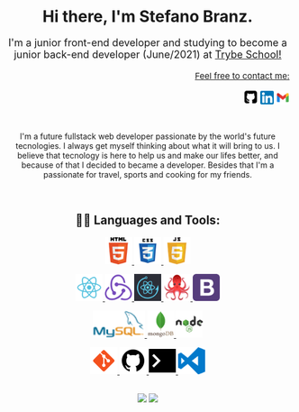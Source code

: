 <h1 align="center"> <b>Hi there, I'm Stefano Branz.</b> </h1>
<p style="font-size:18px" align="center">I'm a junior front-end developer and studying to become a junior back-end developer (June/2021) at <a href="https://www.betrybe.com/formacao-desenvolvimento-web">Trybe School!</a></p>

<p align="right" style="font-size:15px; text-decoration:underline;">Feel free to contact me:</p>
<div align="right">

<a href="https://github.com/Stefano020"><img alt="GitHub" title="GitHub" src="https://raw.githubusercontent.com/Stefano020/Stefano020/main/Social_Medias/github-64px.png" height="26px"></a>
<a href="https://www.linkedin.com/in/stefano-branz/"><img alt="LinkedIn" title="LinkedIn" src="https://raw.githubusercontent.com/Stefano020/Stefano020/main/Social_Medias/linkedin-64px.png" height="24px"></a>
<a href="#"><img alt="stefano.branz@gmail.com" title="stefano.branz@gmail.com" src="https://raw.githubusercontent.com/Stefano020/Stefano020/main/Social_Medias/gmail-64px.png" height="24px"></a>
</div>
<br>
<p align="center">
I'm a future fullstack web developer passionate by the world's future tecnologies. I always get myself thinking about what it will bring to us.
I believe that tecnology is here to help us and make our lifes better, and because of that I decided to became a developer.
Besides that I'm a passionate for travel, sports and cooking for my friends.
</p>

<br>

<h2 align="center">👨‍💻 Languages and Tools: </h2>

<p align="center">
<a href="#"><img alt="HTML5" title="HTML5" height="48px"
  src="https://raw.githubusercontent.com/Stefano020/Stefano020/main/Icons/html5-64px.png" />
</a>
<a href="#"><img alt="CSS3" title="CSS3" height="48px"
  src="https://raw.githubusercontent.com/Stefano020/Stefano020/main/Icons/css3-64px.png" />
</a>
<a href="#"><img alt="JavaScript" title="JavaScript" height="48px"
  src="https://raw.githubusercontent.com/Stefano020/Stefano020/main/Icons/javascript-64px.png" />
</a>
</p>

<p align="center">
<a href="#"><img alt="React" title="React" height="48px"
  src="https://raw.githubusercontent.com/Stefano020/Stefano020/main/Icons/react-64px.png" />
</a>
<a href="#"><img alt="React Redux" title="React Redux" height="48px"
  src="https://raw.githubusercontent.com/Stefano020/Stefano020/main/Icons/redux-64px.png" />
</a>
<a href="#"><img alt="React Hooks" title="React Hooks" height="48px"
  src="https://raw.githubusercontent.com/Stefano020/Stefano020/main/Icons/react-hooks.png" />
</a>
<a href="#"><img alt="React Testing Library" title="React Testing Library" height="48px"
  src="https://raw.githubusercontent.com/Stefano020/Stefano020/main/Icons/react-testing-library-128px.png" />
</a>
<a href="#"><img alt="Bootstrap" title="Bootstrap" height="48px"
  src="https://raw.githubusercontent.com/Stefano020/Stefano020/main/Icons/bootstrap-64px.png" />
</a>
</p>

<p align="center">
<a href="#"><img alt="MySQL" title="MySQL" height="48px"
  src="https://raw.githubusercontent.com/Stefano020/Stefano020/main/Icons/MySQL-64px.png" />
</a> 
<a href="#"><img alt="MongoDB" title="MongoDB" height="48px"
  src="https://raw.githubusercontent.com/Stefano020/Stefano020/main/Icons/mongodb-64px.png" />
</a>
<a href="#"><img alt="NodeJS" title="NodeJS" height="48px"
  src="https://raw.githubusercontent.com/Stefano020/Stefano020/main/Icons/nodejs-64px.png" />
</a>
</p>

<p align="center">
<a href="#"><img alt="Git" title="Git" height="48px"
  src="https://raw.githubusercontent.com/Stefano020/Stefano020/main/Icons/git-48px.png" />
</a>
<a href="#"><img alt="GitHub" title="GitHub" height="48px"
  src="https://raw.githubusercontent.com/Stefano020/Stefano020/main/Icons/github-48px.png" />
</a>
<a href="#"><img alt="Terminal" title="Terminal" height="48px"
  src="https://raw.githubusercontent.com/Stefano020/Stefano020/main/Icons/terminal-64px.png" />
</a>
<a href="#"><img alt="Visual Studio Code" title="Visual Studio Code" height="48px"
  src="https://raw.githubusercontent.com/Stefano020/Stefano020/main/Icons/visual-studio-code-64px.png" />
</a>
</p>
<br>
<div align="center">
  <img src="https://github-readme-stats.vercel.app/api?username=Stefano020&count_private=true&show_icons=true&theme=graywhite" width="400"/> <img src="https://github-readme-stats.vercel.app/api/top-langs/?username=Stefano020&theme=graywhite&layout=compact" width="400"/>
</div>

